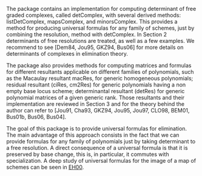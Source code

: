 The package contains an implementation for computing determinant of free graded complexes, called detComplex, with several derived methods: listDetComplex, mapsComplex, and  minorsComplex. This provides a method for producing universal formulas for any family of schemes, just by combining the resolution, method with detComplex. In Section 2 determinants of free resolutions are treated, as well as a few examples. We recommend to see [Dem84, Jou95, GKZ94, Bus06] for more details on determinants of complexes in elimination theory.

The package also provides methods for computing matrices and formulas for different resultants applicable on different families of polynomials, such as the Macaulay resultant macRes, for generic homogeneous polynomials; residual resultant (ciRes, cm2Res) for generic polynomials having a non empty base locus scheme; determinantal resultant (detRes) for generic polynomial matrices of a given generic rank. Those resultants and their implementation are reviewed in Section 3 and for the theory behind the author can refer to [Jou91, Cha93, GKZ94, Jou95, Jou97, CLO98, BEM01, Bus01b, Bus06, Bus04].

The goal of this package is to provide universal formulas for elimination. The main advantage of this approach consists in the fact that we can provide formulas for any family of polynomials just by taking determinant to a free resolution. A direct consequence of a universal formula is that it is preserved by base change, this is, in particular, it commutes with specialization. A deep study of universal formulas for the image of a map of schemes can be seen in [EH00](EH00.md).